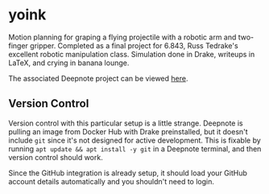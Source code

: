 # yoink

Motion planning for graping a flying projectile with a robotic arm and two-finger gripper. Completed as a final project for 6.843, Russ Tedrake's excellent robotic manipulation class. Simulation done in Drake, writeups in LaTeX, and crying in banana lounge.

The associated Deepnote project can be viewed [here](https://deepnote.com/project/Gronkowskiiwa-lKm9Ye1YTHiV27yUSU5Iug/%2Fyoink%2Fyoink.ipynb).

## Version Control
Version control with this particular setup is a little strange. Deepnote is pulling an image from Docker Hub with Drake preinstalled, but it doesn't include `git` since it's not designed for active development. This is fixable by running `apt update && apt install -y git` in a Deepnote terminal, and then version control should work.

Since the GitHub integration is already setup, it should load your GitHub account details automatically and you shouldn't need to login.